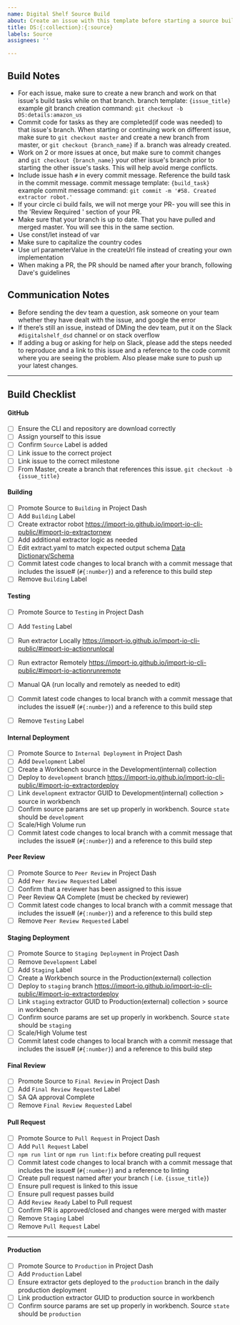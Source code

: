 ```yaml
---
name: Digital Shelf Source Build
about: Create an issue with this template before starting a source build.
title: DS:{:collection}:{:source}
labels: Source
assignees: ''

---
```


## Build Notes
- For each issue, make sure to create a new branch and work on that issue's build tasks while on that branch. 
 branch template: `{issue_title}`
 example git branch creation command: `git checkout -b DS:details:amazon_us`
- Commit code for tasks as they are completed(if code was needed) to that issue's branch. When starting or continuing work on different issue, make sure to `git checkout master` and create a new branch from master, or `git checkout {branch_name}` if a. branch was already created. 
- Work on 2 or more issues at once, but make sure to commit changes and `git checkout {branch_name}` your other issue's branch prior to starting the other issue's tasks. This will help avoid merge conflicts.
- Include issue hash `#` in every commit message. Reference the build task in the commit message.
commit message template: `{build_task}`
example commit message command:
`git commit -m '#58. Created extractor robot.'`
- If your circle ci build fails, we will not merge your PR- you will see this in the 'Review Required ' section of your PR.
- Make sure that your branch is up to date. That you have pulled and merged master. You will see this in the same section.
- Use const/let instead of var
- Make sure to capitalize the country codes
- Use url parameterValue in the createUrl file instead of creating your own implementation
- When making a PR, the PR should be named after your branch, following Dave's guidelines


## Communication Notes
- Before sending the dev team a question, ask someone on your team whether they have dealt with the issue, and google the error
- If there’s still an issue, instead of DMing the dev team, put it on the Slack `#digitalshelf_dsd` channel or on stack overflow
- If adding a bug or asking for help on Slack, please add the steps needed to reproduce and a link to this issue and a reference to the code commit where you are seeing the problem. Also please make sure to push up your latest changes.

------

## Build Checklist
#### GitHub
- [ ] Ensure the CLI and repository are download correctly
- [ ] Assign yourself to this issue
- [ ] Confirm `Source` Label is added
- [ ] Link issue to the correct project
- [ ] Link issue to the correct milestone
- [ ] From Master, create a branch that references this issue.
`git checkout -b {issue_title}`

#### Building
- [ ] Promote Source to `Building` in Project Dash
- [ ] Add `Building` Label
- [ ] Create extractor robot
https://import-io.github.io/import-io-cli-public/#import-io-extractornew
- [ ] Add additional extractor logic as needed
- [ ] Edit extract.yaml to match expected output schema
[Data Dictionary/Schema](https://docs.google.com/spreadsheets/d/1mSz64xLBNeojENyaoPJNnYZenDxToZ45jKvqUZayHRc/edit#gid=0)
- [ ] Commit latest code changes to local branch with a commit message that includes the issue# (`#{:number}`) and a reference to this build step
- [ ] Remove `Building` Label

#### Testing
- [ ] Promote Source to `Testing` in Project Dash
- [ ] Add `Testing` Label
- [ ] Run extractor Locally
https://import-io.github.io/import-io-cli-public/#import-io-actionrunlocal
- [ ] Run extractor Remotely
https://import-io.github.io/import-io-cli-public/#import-io-actionrunremote
- [ ] Manual QA (run locally and remotely as needed to edit)
- [ ] Commit latest code changes to local branch with a commit message that includes the issue# (`#{:number}`) and a reference to this build step
- [ ] Remove `Testing` Label


#### Internal Deployment
- [ ] Promote Source to `Internal Deployment` in Project Dash
- [ ] Add `Development` Label
- [ ] Create a Workbench source in the Development(internal) collection
- [ ] Deploy to `development` branch
https://import-io.github.io/import-io-cli-public/#import-io-extractordeploy
- [ ] Link `development` extractor GUID to Development(internal) collection > source in workbench
- [ ] Confirm source params are set up properly in workbench. Source `state` should be `development`
- [ ] Scale/High Volume run
- [ ] Commit latest code changes to local branch with a commit message that includes the issue# (`#{:number}`) and a reference to this build step

#### Peer Review
- [ ] Promote Source to `Peer Review` in Project Dash
- [ ] Add `Peer Review Requested` Label
- [ ] Confirm that a reviewer has been assigned to this issue
- [ ] Peer Review QA Complete (must be checked by reviewer)
- [ ] Commit latest code changes to local branch with a commit message that includes the issue# (`#{:number}`) and a reference to this build step
- [ ] Remove `Peer Review Requested` Label

#### Staging Deployment
- [ ] Promote Source to `Staging Deployment` in Project Dash
- [ ] Remove `Development` Label
- [ ] Add `Staging` Label
- [ ] Create a Workbench source in the Production(external) collection
- [ ] Deploy to `staging` branch
https://import-io.github.io/import-io-cli-public/#import-io-extractordeploy
- [ ] Link `staging` extractor GUID to Production(external) collection > source in workbench
- [ ] Confirm source params are set up properly in workbench. Source `state` should be `staging`
- [ ] Scale/High Volume test
- [ ] Commit latest code changes to local branch with a commit message that includes the issue# (`#{:number}`) and a reference to this build step

#### Final Review
- [ ] Promote Source to `Final Review` in Project Dash
- [ ] Add `Final Review Requested` Label
- [ ] SA QA approval Complete
- [ ] Remove `Final Review Requested` Label

#### Pull Request
- [ ] Promote Source to `Pull Request` in Project Dash
- [ ] Add `Pull Request` Label
- [ ] `npm run lint` or `npm run lint:fix` before creating pull request
- [ ] Commit latest code changes to local branch with a commit message that includes the issue# (`#{:number}`) and a reference to linting
- [ ] Create pull request named after your branch ( i.e. `{issue_title}`)
- [ ] Ensure pull request is linked to this issue
- [ ] Ensure pull request passes build
- [ ] Add `Review Ready` Label to Pull request
- [ ] Confirm PR is approved/closed and changes were merged with master
- [ ] Remove `Staging` Label
- [ ] Remove `Pull Request` Label

------

#### Production
- [ ] Promote Source to `Production` in Project Dash
- [ ] Add `Production` Label
- [ ] Ensure extractor gets deployed to the `production` branch in the daily production deployment
- [ ] Link production extractor GUID to production source in workbench
- [ ] Confirm source params are set up properly in workbench. Source `state` should be `production`
